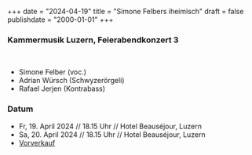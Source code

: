 ﻿+++
date = "2024-04-19"
title = "Simone Felbers iheimisch"
draft = false
publishdate = "2000-01-01"
+++

### Kammermusik Luzern, Feierabendkonzert 3


<br>

* Simone Felber (voc.)
* Adrian Würsch (Schwyzerörgeli)
* Rafael Jerjen (Kontrabass)

### Datum

* Fr, 19. April 2024 // 18.15 Uhr // Hotel Beauséjour, Luzern 
* Sa, 20. April 2024 // 18.15 Uhr // Hotel Beauséjour, Luzern
* [Vorverkauf](https://www.kammermusik-luzern.ch/)
